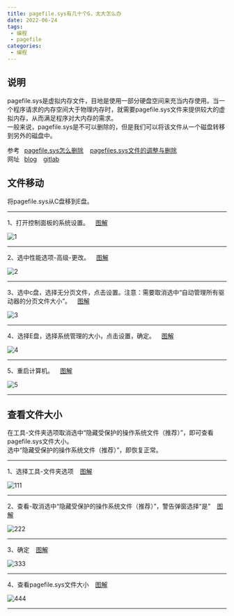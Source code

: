 ```yaml
---
title: pagefile.sys有几十个G，太大怎么办
date: 2022-06-24
tags:
 - 编程
 - pagefile
categories:
 - 编程
---
```



## 说明

pagefile.sys是虚拟内存文件，目地是使用一部分硬盘空间来充当内存使用。当一个程序请求的内存空间大于物理内存时，就需要pagefile.sys文件来提供较大的虚拟内存，从而满足程序对大内存的需求。 <br />
一般来说，pagefile.sys是不可以删除的，但是我们可以将该文件从一个磁盘转移到另外的磁盘中。 <br />

参考&ensp; [pagefile.sys怎么删除]( https://www.cnblogs.com/tianma3798/p/4846196.html ) &ensp; [pagefiles.sys文件的调整与删除]( https://blog.csdn.net/weixin_44014976/article/details/102808430 ) <br />
网址&ensp; [blog]( https://blog.xushufa.cn ) &ensp;  [gitlab]( https://gitlab.com/xuyq123/mynotes )


## 文件移动

将pagefile.sys从C盘移到E盘。

---

1、打开控制面板的系统设置。 &ensp; [图解]( https://gitcode.net/xu180/document/-/raw/master/imgs/pagefile/1.jpg )

![1]( https://gitcode.net/xu180/document/-/raw/master/imgs/pagefile/1.jpg )

---

2、选中性能选项-高级-更改。 &ensp; [图解]( https://gitcode.net/xu180/document/-/raw/master/imgs/pagefile/2.jpg )

![2]( https://gitcode.net/xu180/document/-/raw/master/imgs/pagefile/2.jpg )

---

3、选中c盘，选择无分页文件，点击设置。注意：需要取消选中“自动管理所有驱动器的分页文件大小”。 &ensp; [图解]( https://gitcode.net/xu180/document/-/raw/master/imgs/pagefile/3.jpg )

![3]( https://gitcode.net/xu180/document/-/raw/master/imgs/pagefile/3.jpg )

---

4、选择E盘，选择系统管理的大小，点击设置，确定。 &ensp; [图解]( https://gitcode.net/xu180/document/-/raw/master/imgs/pagefile/4.jpg )

![4]( https://gitcode.net/xu180/document/-/raw/master/imgs/pagefile/4.jpg )

---

5、重启计算机。 &ensp; [图解]( https://gitcode.net/xu180/document/-/raw/master/imgs/pagefile/5.jpg )

![5]( https://gitcode.net/xu180/document/-/raw/master/imgs/pagefile/5.jpg )

---

## 查看文件大小

在工具-文件夹选项取消选中“隐藏受保护的操作系统文件（推荐）”，即可查看pagefile.sys文件大小。 <br />
选中“隐藏受保护的操作系统文件（推荐）”，即恢复正常。

---

1、选择工具-文件夹选项 &ensp; [图解]( https://gitcode.net/xu180/document/-/raw/master/imgs/pagefile/111.jpg )

![111]( https://md.xushufa.cn/gitimg/document/imgs/pagefile/111.jpg )

---

2、查看-取消选中“隐藏受保护的操作系统文件（推荐）”，警告弹窗选择“是” &ensp; [图解]( https://gitcode.net/xu180/document/-/raw/master/imgs/pagefile/222.jpg )

![222]( https://md.xushufa.cn/gitimg/document/imgs/pagefile/222.jpg )

---

3、确定 &ensp; [图解]( https://gitcode.net/xu180/document/-/raw/master/imgs/pagefile/333.jpg )

![333]( https://md.xushufa.cn/gitimg/document/imgs/pagefile/333.jpg )

---

4、查看pagefile.sys文件大小 &ensp; [图解]( https://gitcode.net/xu180/document/-/raw/master/imgs/pagefile/444.jpg )

![444]( https://md.xushufa.cn/gitimg/document/imgs/pagefile/444.jpg )

---



